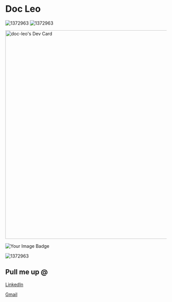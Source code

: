 # Doc Leo


![1372963](https://github-profile-trophy.vercel.app/?username=Doc-Leo&theme=dracula)
![1372963](https://www.codewars.com/users/Doc-Leo/badges/large )



<a href="https://app.daily.dev/dcleo"><img src="https://api.daily.dev/devcards/v2/RKuZ3mFuz6ACy9y5VPLZi.png?type=wide&r=o4v" width="652" alt="doc-leo's Dev Card"/></a>



<img src="https://tryhackme-badges.s3.amazonaws.com/dc730.png" alt="Your Image Badge" />

![1372963](https://assets.tryhackme.com/room-badges/80fe798a874c21b238240ffc401cfb2f.png)





## Pull me up @




[LinkedIn](https://www.linkedin.com/in/leo-gabriel-rentazida-8a063a279/)

[Gmail](09123leogabriel@gmail.com)


